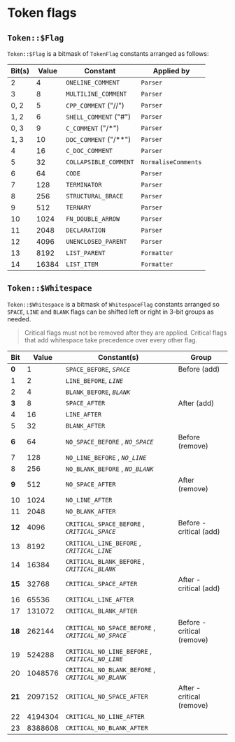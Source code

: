 # Token flags

## `Token::$Flag`

`Token::$Flag` is a bitmask of `TokenFlag` constants arranged as follows:

| Bit(s) | Value | Constant                | Applied by          |
| ------ | ----- | ----------------------- | ------------------- |
| 2      | 4     | `ONELINE_COMMENT`       | `Parser`            |
| 3      | 8     | `MULTILINE_COMMENT`     | `Parser`            |
| 0, 2   | 5     | `CPP_COMMENT` ("//")    | `Parser`            |
| 1, 2   | 6     | `SHELL_COMMENT` ("#")   | `Parser`            |
| 0, 3   | 9     | `C_COMMENT` ("/\*")     | `Parser`            |
| 1, 3   | 10    | `DOC_COMMENT` ("/\*\*") | `Parser`            |
| 4      | 16    | `C_DOC_COMMENT`         | `Parser`            |
| 5      | 32    | `COLLAPSIBLE_COMMENT`   | `NormaliseComments` |
| 6      | 64    | `CODE`                  | `Parser`            |
| 7      | 128   | `TERMINATOR`            | `Parser`            |
| 8      | 256   | `STRUCTURAL_BRACE`      | `Parser`            |
| 9      | 512   | `TERNARY`               | `Parser`            |
| 10     | 1024  | `FN_DOUBLE_ARROW`       | `Parser`            |
| 11     | 2048  | `DECLARATION`           | `Parser`            |
| 12     | 4096  | `UNENCLOSED_PARENT`     | `Parser`            |
| 13     | 8192  | `LIST_PARENT`           | `Formatter`         |
| 14     | 16384 | `LIST_ITEM`             | `Formatter`         |

## `Token::$Whitespace`

`Token::$Whitespace` is a bitmask of `WhitespaceFlag` constants arranged so
`SPACE`, `LINE` and `BLANK` flags can be shifted left or right in 3-bit groups
as needed.

> Critical flags must not be removed after they are applied. Critical flags that
> add whitespace take precedence over every other flag.

| Bit    | Value   | Constant(s)                                        | Group                      |
| ------ | ------- | -------------------------------------------------- | -------------------------- |
| **0**  | 1       | `SPACE_BEFORE`, _`SPACE`_                          | Before (add)               |
| 1      | 2       | `LINE_BEFORE`, _`LINE`_                            |                            |
| 2      | 4       | `BLANK_BEFORE`, _`BLANK`_                          |                            |
| **3**  | 8       | `SPACE_AFTER`                                      | After (add)                |
| 4      | 16      | `LINE_AFTER`                                       |                            |
| 5      | 32      | `BLANK_AFTER`                                      |                            |
| **6**  | 64      | `NO_SPACE_BEFORE` , _`NO_SPACE`_                   | Before (remove)            |
| 7      | 128     | `NO_LINE_BEFORE` , _`NO_LINE`_                     |                            |
| 8      | 256     | `NO_BLANK_BEFORE` , _`NO_BLANK`_                   |                            |
| **9**  | 512     | `NO_SPACE_AFTER`                                   | After (remove)             |
| 10     | 1024    | `NO_LINE_AFTER`                                    |                            |
| 11     | 2048    | `NO_BLANK_AFTER`                                   |                            |
| **12** | 4096    | `CRITICAL_SPACE_BEFORE` , _`CRITICAL_SPACE`_       | Before - critical (add)    |
| 13     | 8192    | `CRITICAL_LINE_BEFORE` , _`CRITICAL_LINE`_         |                            |
| 14     | 16384   | `CRITICAL_BLANK_BEFORE` , _`CRITICAL_BLANK`_       |                            |
| **15** | 32768   | `CRITICAL_SPACE_AFTER`                             | After - critical (add)     |
| 16     | 65536   | `CRITICAL_LINE_AFTER`                              |                            |
| 17     | 131072  | `CRITICAL_BLANK_AFTER`                             |                            |
| **18** | 262144  | `CRITICAL_NO_SPACE_BEFORE` , _`CRITICAL_NO_SPACE`_ | Before - critical (remove) |
| 19     | 524288  | `CRITICAL_NO_LINE_BEFORE` , _`CRITICAL_NO_LINE`_   |                            |
| 20     | 1048576 | `CRITICAL_NO_BLANK_BEFORE` , _`CRITICAL_NO_BLANK`_ |                            |
| **21** | 2097152 | `CRITICAL_NO_SPACE_AFTER`                          | After - critical (remove)  |
| 22     | 4194304 | `CRITICAL_NO_LINE_AFTER`                           |                            |
| 23     | 8388608 | `CRITICAL_NO_BLANK_AFTER`                          |                            |
